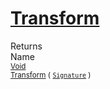 # [Transform](./ComponentSorter-100663517.md)


Returns<img width=500/>Name
<br>
<sub>[Void](https://docs.microsoft.com/en-us/dotnet/api/System.Void)</sub><img width=500/><sub>[Transform](./ComponentSorter-100663517.md) ( [`Signature`](./../../Signature.md) )</sub><br>


